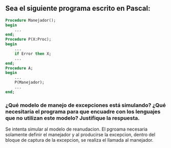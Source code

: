 ## Sea el siguiente programa escrito en Pascal:
```pascal
Procedure Manejador();
begin
    ...
end;
Procedure P(X:Proc);
begin
    ...
    if Error then X;
    ...
end;
Procedure A;
begin
    ...
    P(Manejador);
    ...
end;
```

### ¿Qué modelo de manejo de excepciones está simulando? ¿Qué necesitaría el programa para que encuadre con los lenguajes que no utilizan este modelo? Justifique la respuesta.

Se intenta simular al modelo de reanudacion. El pgroama necesaria solamente definir el manejador y al producirse la excepcion, dentro del bloque de captura de la excepcion, se realiza el llamada al manejador.

